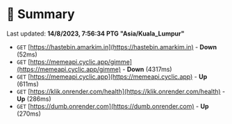 # 📖 Summary
Last updated: **14/8/2023, 7:56:34 PTG "Asia/Kuala_Lumpur"**

- `GET` [https://hastebin.amarkim.in](https://hastebin.amarkim.in) - **Down** (52ms)
- `GET` [https://memeapi.cyclic.app/gimme](https://memeapi.cyclic.app/gimme) - **Down** (4317ms)
- `GET` [https://memeapi.cyclic.app](https://memeapi.cyclic.app) - **Up** (611ms)
- `GET` [https://klik.onrender.com/health](https://klik.onrender.com/health) - **Up** (286ms)
- `GET` [https://dumb.onrender.com](https://dumb.onrender.com) - **Up** (270ms)
